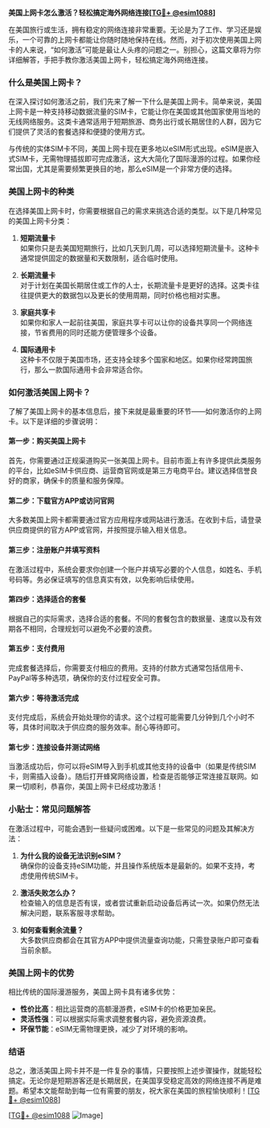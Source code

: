 **美国上网卡怎么激活？轻松搞定海外网络连接[[TG💪+ @esim1088](https://t.me/s/esim1088)]**

在美国旅行或生活，拥有稳定的网络连接非常重要。无论是为了工作、学习还是娱乐，一个可靠的上网卡都能让你随时随地保持在线。然而，对于初次使用美国上网卡的人来说，“如何激活”可能是最让人头疼的问题之一。别担心，这篇文章将为你详细解答，手把手教你激活美国上网卡，轻松搞定海外网络连接。

### 什么是美国上网卡？

在深入探讨如何激活之前，我们先来了解一下什么是美国上网卡。简单来说，美国上网卡是一种支持移动数据流量的SIM卡，它能让你在美国或其他国家使用当地的无线网络服务。这类卡通常适用于短期旅游、商务出行或长期居住的人群，因为它们提供了灵活的套餐选择和便捷的使用方式。

与传统的实体SIM卡不同，美国上网卡现在更多地以eSIM形式出现。eSIM是嵌入式SIM卡，无需物理插拔即可完成激活，这大大简化了国际漫游的过程。如果你经常出国，尤其是需要频繁更换目的地，那么eSIM是一个非常方便的选择。

### 美国上网卡的种类

在选择美国上网卡时，你需要根据自己的需求来挑选合适的类型。以下是几种常见的美国上网卡分类：

1. **短期流量卡**  
   如果你只是去美国短期旅行，比如几天到几周，可以选择短期流量卡。这种卡通常提供固定的数据量和天数限制，适合临时使用。

2. **长期流量卡**  
   对于计划在美国长期居住或工作的人士，长期流量卡是更好的选择。这类卡往往提供更大的数据包以及更长的使用周期，同时价格也相对实惠。

3. **家庭共享卡**  
   如果你和家人一起前往美国，家庭共享卡可以让你的设备共享同一个网络连接，节省费用的同时还能方便管理多个设备。

4. **国际通用卡**  
   这种卡不仅限于美国市场，还支持全球多个国家和地区。如果你经常跨国旅行，那么一款国际通用卡会非常适合你。

### 如何激活美国上网卡？

了解了美国上网卡的基本信息后，接下来就是最重要的环节——如何激活你的上网卡。以下是详细的步骤说明：

#### 第一步：购买美国上网卡

首先，你需要通过正规渠道购买一张美国上网卡。目前市面上有许多提供此类服务的平台，比如eSIM卡供应商、运营商官网或是第三方电商平台。建议选择信誉良好的商家，确保卡的质量和服务保障。

#### 第二步：下载官方APP或访问官网

大多数美国上网卡都需要通过官方应用程序或网站进行激活。在收到卡后，请登录供应商提供的官方APP或官网，并按照提示输入相关信息。

#### 第三步：注册账户并填写资料

在激活过程中，系统会要求你创建一个账户并填写必要的个人信息，如姓名、手机号码等。务必保证填写的信息真实有效，以免影响后续使用。

#### 第四步：选择适合的套餐

根据自己的实际需求，选择合适的套餐。不同的套餐包含的数据量、速度以及有效期各不相同，合理规划可以避免不必要的浪费。

#### 第五步：支付费用

完成套餐选择后，你需要支付相应的费用。支持的付款方式通常包括信用卡、PayPal等多种选项，确保你的支付过程安全可靠。

#### 第六步：等待激活完成

支付完成后，系统会开始处理你的请求。这个过程可能需要几分钟到几个小时不等，具体时间取决于供应商的服务效率。耐心等待即可。

#### 第七步：连接设备并测试网络

当激活成功后，你可以将eSIM导入到手机或其他支持的设备中（如果是传统SIM卡，则需插入设备）。随后打开蜂窝网络设置，检查是否能够正常连接互联网。如果一切顺利，恭喜你，美国上网卡已经成功激活！

### 小贴士：常见问题解答

在激活过程中，可能会遇到一些疑问或困难。以下是一些常见的问题及其解决方法：

1. **为什么我的设备无法识别eSIM？**  
   确保你的设备支持eSIM功能，并且操作系统版本是最新的。如果不支持，考虑使用传统SIM卡。

2. **激活失败怎么办？**  
   检查输入的信息是否有误，或者尝试重新启动设备后再试一次。如果仍然无法解决问题，联系客服寻求帮助。

3. **如何查看剩余流量？**  
   大多数供应商都会在其官方APP中提供流量查询功能，只需登录账户即可查看当前余额。

### 美国上网卡的优势

相比传统的国际漫游服务，美国上网卡具有诸多优势：

- **性价比高**：相比运营商的高额漫游费，eSIM卡的价格更加亲民。
- **灵活性强**：可以根据实际需求调整套餐内容，避免资源浪费。
- **环保节能**：eSIM无需物理更换，减少了对环境的影响。

### 结语

总之，激活美国上网卡并不是一件复杂的事情，只要按照上述步骤操作，就能轻松搞定。无论你是短期游客还是长期居民，在美国享受稳定高效的网络连接不再是难题。希望本文能帮助到每一位有需要的朋友，祝大家在美国的旅程愉快顺利！[[TG💪+ @esim1088](https://t.me/s/esim1088)]  

[[TG💪+ @esim1088](https://t.me/s/esim1088) ![Image](https://i.postimg.cc/4NQfJmqS/Snipaste-2025-05-13-00-14-12.png)]